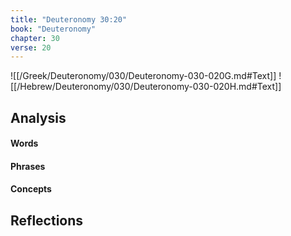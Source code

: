 ```yaml
---
title: "Deuteronomy 30:20"
book: "Deuteronomy"
chapter: 30
verse: 20
---
```

![[/Greek/Deuteronomy/030/Deuteronomy-030-020G.md#Text]]
![[/Hebrew/Deuteronomy/030/Deuteronomy-030-020H.md#Text]]

## Analysis

#### Words

#### Phrases

#### Concepts

## Reflections
